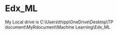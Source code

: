 # Edx_ML
My Local drive is C:\Users\thipp\OneDrive\Desktop\TP document\MyRdocument\Machine Learning\Edx_ML
